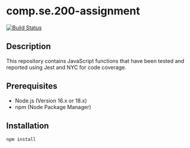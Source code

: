 # comp.se.200-assignment

[![Build Status](https://github.com/panyen/comp.se.200-assignment/workflows/Node.js%20CI/badge.svg)](https://github.com/panyen/comp.se.200-assignment/actions)

## Description

This repository contains JavaScript functions that have been tested and reported using Jest and NYC for code coverage.

## Prerequisites

- Node.js (Version 16.x or 18.x)
- npm (Node Package Manager)

## Installation

```bash
npm install
